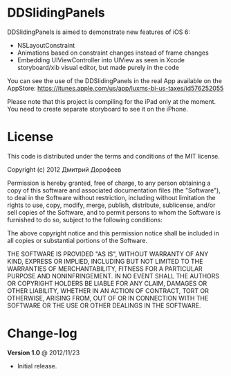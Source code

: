 DDSlidingPanels
=============

DDSlidingPanels is aimed to demonstrate new features of iOS 6:

- NSLayoutConstraint
- Animations based on constraint changes instead of frame changes
- Embedding UIViewController into UIView as seen in Xcode storyboard/xib visual editor, but made purely in the code

You can see the use of the DDSlidingPanels in the real App available on the AppStore: https://itunes.apple.com/us/app/luxms-bi-us-taxes/id576252055

Please note that this project is compiling for the iPad only at the moment. You need to create separate storyboard to see it on the iPhone.

License
=======

This code is distributed under the terms and conditions of the MIT license. 

Copyright (c) 2012 Дмитрий Дорофеев

Permission is hereby granted, free of charge, to any person obtaining a copy of this software and associated documentation files (the "Software"), to deal in the Software without restriction, including without limitation the rights to use, copy, modify, merge, publish, distribute, sublicense, and/or sell copies of the Software, and to permit persons to whom the Software is furnished to do so, subject to the following conditions:

The above copyright notice and this permission notice shall be included in all copies or substantial portions of the Software.

THE SOFTWARE IS PROVIDED "AS IS", WITHOUT WARRANTY OF ANY KIND, EXPRESS OR IMPLIED, INCLUDING BUT NOT LIMITED TO THE WARRANTIES OF MERCHANTABILITY, FITNESS FOR A PARTICULAR PURPOSE AND NONINFRINGEMENT. IN NO EVENT SHALL THE AUTHORS OR COPYRIGHT HOLDERS BE LIABLE FOR ANY CLAIM, DAMAGES OR OTHER LIABILITY, WHETHER IN AN ACTION OF CONTRACT, TORT OR OTHERWISE, ARISING FROM, OUT OF OR IN CONNECTION WITH THE SOFTWARE OR THE USE OR OTHER DEALINGS IN THE SOFTWARE.


Change-log
==========

**Version 1.0** @ 2012/11/23

- Initial release.